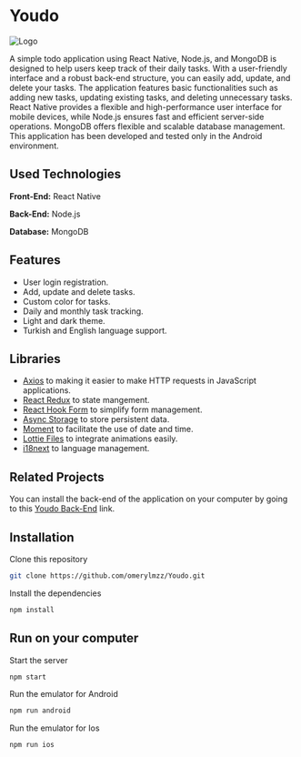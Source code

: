 # Youdo

![Logo](https://i.hizliresim.com/q620jxp.jpg)

A simple todo application using React Native, Node.js, and MongoDB is designed to help users keep track of their daily tasks. With a user-friendly interface and a robust back-end structure, you can easily add, update, and delete your tasks. The application features basic functionalities such as adding new tasks, updating existing tasks, and deleting unnecessary tasks. React Native provides a flexible and high-performance user interface for mobile devices, while Node.js ensures fast and efficient server-side operations. MongoDB offers flexible and scalable database management. This application has been developed and tested only in the Android environment.

## Used Technologies 

**Front-End:** React Native

**Back-End:** Node.js

**Database:** MongoDB

## Features

- User login registration.
- Add, update and delete tasks.
- Custom color for tasks.
- Daily and monthly task tracking.
- Light and dark theme.
- Turkish and English language support.

## Libraries

- [Axios](https://axios-http.com) to making it easier to make HTTP requests in JavaScript applications.
- [React Redux](https://react-redux.js.org) to state mangement.
- [React Hook Form](https://react-hook-form.com) to simplify form management.
- [Async Storage](https://react-native-async-storage.github.io/async-storage/) to store persistent data.
- [Moment](https://momentjs.com) to facilitate the use of date and time.
- [Lottie Files](https://lottiefiles.com) to integrate animations easily.
- [i18next](https://www.i18next.com) to language management.

## Related Projects

You can install the back-end of the application on your computer by going to this [Youdo Back-End](https://github.com/omerylmzz/Youdo-Backend) link.

## Installation 

Clone this repository

```bash
git clone https://github.com/omerylmzz/Youdo.git
```

Install the dependencies

```bash
npm install
```
## Run on your computer 

Start the server

```bash
npm start
```

Run the emulator for Android

```bash
npm run android
```

Run the emulator for Ios

```bash
npm run ios
```
